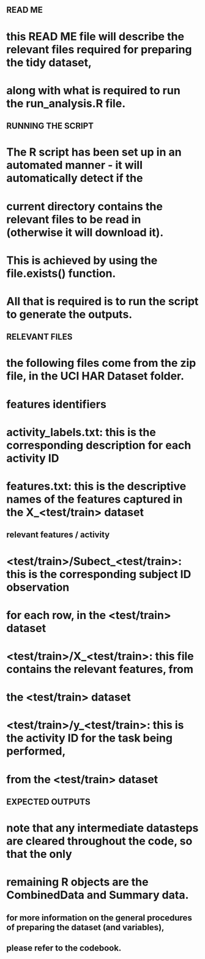 ##  READ ME ##
#   this READ ME file will describe the relevant files required for preparing the tidy dataset,
#   along with what is required to run the run_analysis.R file.

##  RUNNING THE SCRIPT ##
#   The R script has been set up in an automated manner - it will automatically detect if the
#   current directory contains the relevant files to be read in (otherwise it will download it).
#   This is achieved by using the file.exists() function.
#   All that is required is to run the script to generate the outputs.

##  RELEVANT FILES ##
#   the following files come from the zip file, in the UCI HAR Dataset folder. 

#   features identifiers #
#   activity_labels.txt: this is the corresponding description for each activity ID
#   features.txt: this is the descriptive names of the features captured in the X_<test/train> dataset

##  relevant features / activity ##
#   <test/train>/Subect_<test/train>: this is the corresponding subject ID observation
#                                     for each row, in the <test/train> dataset
#   <test/train>/X_<test/train>:  this file contains the relevant features, from 
#                                 the <test/train> dataset
#   <test/train>/y_<test/train>:  this is the activity ID for the task being performed, 
#                                 from the <test/train> dataset

##  EXPECTED OUTPUTS ##
# note that any intermediate datasteps are cleared throughout the code, so that the only 
# remaining R objects are the CombinedData and Summary data.

## for more information on the general procedures of preparing the dataset (and variables),
## please refer to the codebook.
